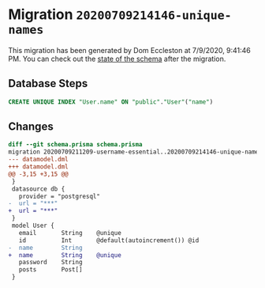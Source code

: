 # Migration `20200709214146-unique-names`

This migration has been generated by Dom Eccleston at 7/9/2020, 9:41:46 PM.
You can check out the [state of the schema](./schema.prisma) after the migration.

## Database Steps

```sql
CREATE UNIQUE INDEX "User.name" ON "public"."User"("name")
```

## Changes

```diff
diff --git schema.prisma schema.prisma
migration 20200709211209-username-essential..20200709214146-unique-names
--- datamodel.dml
+++ datamodel.dml
@@ -3,15 +3,15 @@
 }
 datasource db {
   provider = "postgresql"
-  url = "***"
+  url = "***"
 }
 model User {
   email       String    @unique
   id          Int       @default(autoincrement()) @id
-  name        String
+  name        String    @unique
   password    String
   posts       Post[]
 }
```


